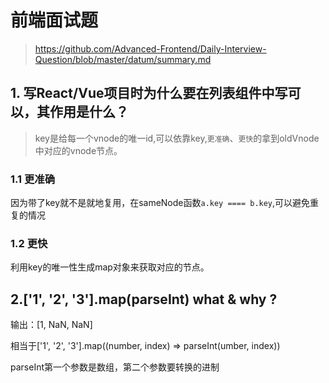 # 前端面试题
> https://github.com/Advanced-Frontend/Daily-Interview-Question/blob/master/datum/summary.md

## 1. 写React/Vue项目时为什么要在列表组件中写可以，其作用是什么？
> key是给每一个vnode的唯一id,可以依靠key,`更准确`、`更快`的拿到oldVnode中对应的vnode节点。
### 1.1 更准确
因为带了key就不是就地复用，在sameNode函数`a.key ==== b.key`,可以避免重复的情况
### 1.2 更快
利用key的唯一性生成map对象来获取对应的节点。
## 2.['1', '2', '3'].map(parseInt) what & why ?
输出：[1, NaN, NaN]

相当于['1', '2', '3'].map((number, index) => parseInt(umber, index))


parseInt第一个参数是数组，第二个参数要转换的进制
